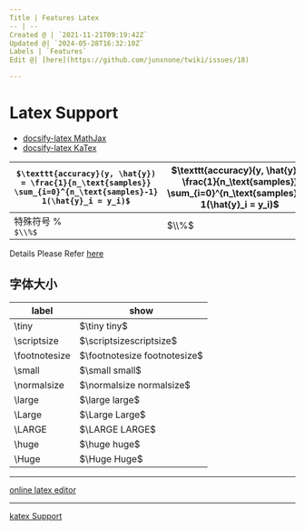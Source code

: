 ```yaml
---
Title | Features Latex
-- | --
Created @ | `2021-11-21T09:19:42Z`
Updated @| `2024-05-28T16:32:10Z`
Labels | `Features`
Edit @| [here](https://github.com/junxnone/twiki/issues/18)

---
```

# Latex Support

- [docsify-latex MathJax](https://scruel.github.io/docsify-latex/#/?id=with-mathjax)
- [docsify-latex KaTex](https://scruel.github.io/docsify-latex/#/?id=with-katex)

`$\texttt{accuracy}(y, \hat{y}) = \frac{1}{n_\text{samples}} \sum_{i=0}^{n_\text{samples}-1} 1(\hat{y}_i = y_i)$` | $\texttt{accuracy}(y, \hat{y}) = \frac{1}{n_\text{samples}} \sum_{i=0}^{n_\text{samples}-1} 1(\hat{y}_i = y_i)$
-- | --
特殊符号 % <br> `$\\%$` | $\\%$ 


Details Please Refer [here](https://junxnone.github.io/docsify-katex/docs/#/supported)

## 字体大小

label | show
-- | --
\tiny | $\tiny tiny$
\scriptsize| $\scriptsizescriptsize$
\footnotesize| $\footnotesize footnotesize$
\small| $\small small$
\normalsize| $\normalsize normalsize$
\large| $\large large$
\Large| $\Large Large$
\LARGE| $\LARGE LARGE$
\huge| $\huge huge$
\Huge| $\Huge Huge$

---

[online latex editor](https://junxnone.github.io/m/ ':include :type=iframe width=100% height=600px')

---
[katex Support](https://junxnone.github.io/docsify-katex/docs/#/supported ':include :type=iframe width=100% height=1200px')



